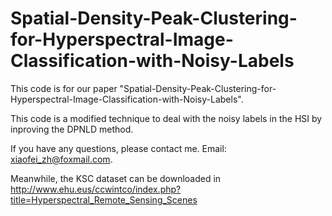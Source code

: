 # Spatial-Density-Peak-Clustering-for-Hyperspectral-Image-Classification-with-Noisy-Labels

This code is for our paper "Spatial-Density-Peak-Clustering-for-Hyperspectral-Image-Classification-with-Noisy-Labels".

This code is a modified technique to deal with the noisy labels in the HSI by inproving the DPNLD method.

If you have any questions, please contact me. Email: xiaofei_zh@foxmail.com.

Meanwhile, the KSC dataset can be downloaded in http://www.ehu.eus/ccwintco/index.php?title=Hyperspectral_Remote_Sensing_Scenes
